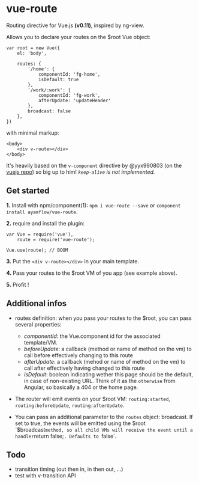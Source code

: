 vue-route
=======

Routing directive for Vue.js **(v0.11)**, inspired by ng-view.

Allows you to declare your routes on the $root Vue object:

```
var root = new Vue({
    el: 'body',

    routes: {
        '/home': {
            componentId: 'fg-home',
            isDefault: true
        },
        '/work/:work': {
            componentId: 'fg-work',
            afterUpdate: 'updateHeader'
        },
        broadcast: false
    },
})

```

with minimal markup:

```
<body>
    <div v-route></div>
</body>

```
It's heavily based on the `v-component` directive by @yyx990803 (on the [vuejs repo](https://github.com/yyx990803/vue/blob/0.11.0-rc3/src/directives/component.js)) so big up to him! *`keep-alive` is not implemented.*

## Get started

**1.** Install with npm/component(1): `npm i vue-route --save` or `component install ayamflow/vue-route`.

**2.** require and install the plugin:

```
var Vue = require('vue'),
    route = require('vue-route');

Vue.use(route); // BOOM
```

**3.** Put the `<div v-route></div>` in your main template.

**4.** Pass your routes to the $root VM of you app (see example above).

**5.** Profit !

## Additional infos

* routes definition: when you pass your routes to the $root, you can pass several properties:
    * *componentId*: the Vue.component id for the associated template/VM.
    * *beforeUpdate*: a callback (method or name of method on the vm) to call before effectively changing to this route
    * *afterUpdate*: a callback (mehod or name of method on the vm) to call after effectively having changed to this route
    * *isDefault*: boolean indicating wether this page should be the default, in case of non-existing URL. Think of it as the `otherwise` from Angular, so basically a 404 or the home page.

* The router will emit events on your $root VM: `routing:started`, `routing:beforeUpdate`, `routing:afterUpdate`.
* You can pass an additional parameter to the `routes` object: broadcast. If set to true, the events will be emitted using the $root `$broadcast` method, so all child VMs will receive the event until a handler `return false;`. Defaults to `false`.

## Todo
* transition timing (out then in, in then out, ...)
* test with v-transition API